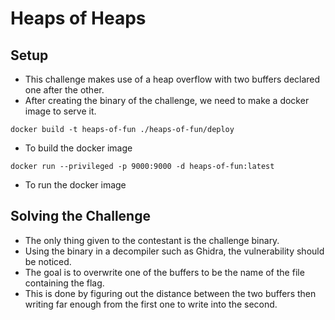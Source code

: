 # Heaps of Heaps

## Setup

- This challenge makes use of a heap overflow with two buffers declared one after the other.
- After creating the binary of the challenge, we need to make a docker image to serve it.
```
docker build -t heaps-of-fun ./heaps-of-fun/deploy
```
- To build the docker image
```
docker run --privileged -p 9000:9000 -d heaps-of-fun:latest
```
- To run the docker image

## Solving the Challenge

- The only thing given to the contestant is the challenge binary.
- Using the binary in a decompiler such as Ghidra, the vulnerability should be noticed.
- The goal is to overwrite one of the buffers to be the name of the file containing the flag.
- This is done by figuring out the distance between the two buffers then writing far enough from the first one to write into the second.
